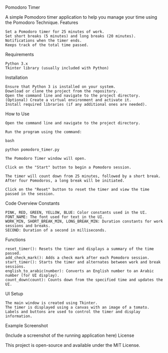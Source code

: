 Pomodoro Timer

A simple Pomodoro timer application to help you manage your time using the Pomodoro Technique.
Features

    Set a Pomodoro timer for 25 minutes of work.
    Set short breaks (5 minutes) and long breaks (20 minutes).
    Notifications when the timer ends.
    Keeps track of the total time passed.

Requirements

    Python 3.x
    Tkinter library (usually included with Python)

Installation

    Ensure that Python 3 is installed on your system.
    Download or clone the project from the repository.
    Open the command line and navigate to the project directory.
    (Optional) Create a virtual environment and activate it.
    Install required libraries (if any additional ones are needed).

How to Use

    Open the command line and navigate to the project directory.

    Run the program using the command:

    bash

    python pomodoro_timer.py

    The Pomodoro Timer window will open.

    Click on the "Start" button to begin a Pomodoro session.

    The timer will count down from 25 minutes, followed by a short break. After four Pomodoros, a long break will be initiated.

    Click on the "Reset" button to reset the timer and view the time passed in the session.

Code Overview
Constants

    PINK, RED, GREEN, YELLOW, BLUE: Color constants used in the UI.
    FONT_NAME: The font used for text in the UI.
    WORK_MIN, SHORT_BREAK_MIN, LONG_BREAK_MIN: Duration constants for work sessions and breaks.
    SECOND: Duration of a second in milliseconds.

Functions

    reset_timer(): Resets the timer and displays a summary of the time passed.
    add_check_mark(): Adds a check mark after each Pomodoro session.
    start_timer(): Starts the timer and alternates between work and break sessions.
    english_to_arabic(number): Converts an English number to an Arabic number (for UI display).
    count_down(count): Counts down from the specified time and updates the UI.

UI Setup

    The main window is created using Tkinter.
    The timer is displayed using a canvas with an image of a tomato.
    Labels and buttons are used to control the timer and display information.

Example Screenshot

(Include a screenshot of the running application here)
License

This project is open-source and available under the MIT License.
